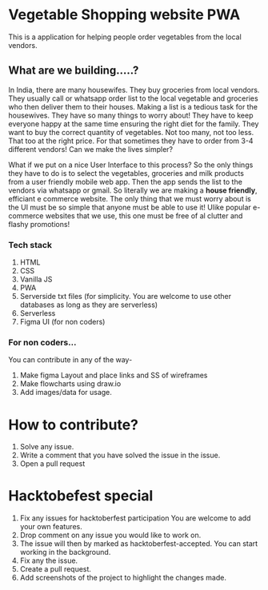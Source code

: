 #  Vegetable Shopping website PWA

This is a application for helping people order vegetables from the local vendors.

## What are we building.....?

In India, there are many housewifes. They buy groceries from local vendors. They usually call or whatsapp order list to the local vegetable and groceries who then deliver them to their houses. Making a list is a tedious task for the housewives. They have so many things to worry about! They have to keep everyone happy at the same time ensuring the right diet for the family. They want to buy the correct quantity of vegetables. Not too many, not too less. That too at the right price. For that sometimes they have to order from 3-4 different vendors!  Can we make the  lives simpler?

What if we put on a nice User Interface to this process? So the only things they have to do is to select the vegetables, groceries and milk products from a user friendly mobile web app. Then the app sends the list to the vendors via whatsapp or gmail. So literally we are making a **house friendly**, efficiant e commerce website. The only thing that we must worry about is the UI must be so simple that anyone must be able to use it! Ulike popular e-commerce websites that we use, this one must be free of al clutter and flashy promotions!

### Tech stack
1) HTML
2) CSS
3) Vanilla JS
4) PWA
5) Serverside txt files (for simplicity. You are welcome to use other databases as long as they are serverless)
6) Serverless
7) Figma UI (for non coders)

### For non coders...
You can contribute in any of the way- 
1) Make figma Layout and place links and SS of wireframes
2) Make flowcharts using draw.io
3) Add images/data for usage.

# How to contribute?
1) Solve any issue.
2) Write a comment that you have solved the issue in the issue.
3) Open a pull request

# Hacktobefest special 
1) Fix any issues for hacktoberfest participation You are welcome to add your own features. 
2) Drop comment on any issue you would like to work on.
3) The issue will then by marked as hacktoberfest-accepted. You can start working in the background.
4) Fix any the issue.
5) Create a pull request.
6) Add screenshots of the project to highlight the changes made. 
